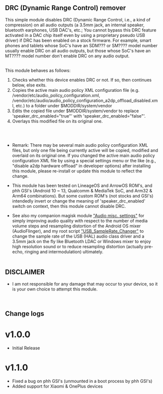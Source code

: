 ## DRC (Dynamic Range Control)  remover

This simple module disables DRC (Dynamic Range Control, i.e., a kind of compression) on all audio outputs (a 3.5mm jack, an internal speaker, bluetooth earphones, USB DAC's, etc.; You cannot bypass this DRC feature activated in a DAC chip itself even by using a proprietary pseudo USB driver) if DRC has been enabled on a stock firmware. For example, smart phones and tablets whose SoC's have an SDM??? or SM???? model number usually enable DRC on all audio outputs, but those whose SoC's have an MT???? model number don't enable DRC on any audio output.<br/>
<br/>

This module behaves as follows:
<ol>
    <li>Checks whether this device enables DRC  or not. If so, then continues below, else exits.</li>
    <li>Copies the active main audio policy XML configuration file (e.g. /vendor/etc/audio_policy_configuration.xml, /vendor/etc/audio/audio_policy_configuration_a2dp_offload_disabled.xml, etc.) to a folder under $MODDIR/system/vendor</li>
    <li>Edits the copied file under $MODDIR/system/vendor to replace 'speaker_drc_enabled="true"' with 'speaker_drc_enabled="false"'.</li>
    <li>Overlays this modified file on its original one.</li>
</ol>
<br/>
<br/>

* Remark: There may be several main audio policy configuration XML files, but only one file being currently active will be copied, modified and overlaid on its original one. If you changed the active main audio policy configuration XML file by using a special settings menu or the like (e.g., "disable a2dp hardware offload" in developer options) after installing this module, please re-install or update this module to reflect the change.

* This module has been tested on LineageOS and ArrowOS ROM's, and phh GSI's (Android 10 ~ 13, Qualcomm & MediaTek SoC, and Arm32 & Arm64 combinations). But some custom ROM's (not stocks and GSI's) intendedly invert or change the meaning of 'speaker_drc_enabled' switch on context, then this module cannot disable DRC.

* See also my companion magisk module ["Audio misc. settings"](https://github.com/Magisk-Modules-Alt-Repo/audio-misc-settings) for simply improving audio quality with respect to the number of media volume steps and resampling distortion of the Android OS mixer (AudioFlinger), and my root script ["USB_SampleRate_Changer"](https://github.com/yzyhk904/USB_SampleRate_Changer) to change the sample rate of the USB (HAL) audio class driver and a 3.5mm jack on the fly like Bluetooth LDAC or Windows mixer to enjoy high resolution sound or to reduce resampling distortion (actually pre-echo, ringing and intermodulation) ultimately. 
<br/><br/>


## DISCLAIMER

* I am not responsible for any damage that may occur to your device, so it is your own choice to attempt this module.
<br/>

## Change logs

# v1.0.0
* Initial Release

# v1.1.0
* Fixed a bug on phh GSI's (unmounted in a boot process by phh GSI's)
* Added support for Xiaomi & OnePlus devices

##